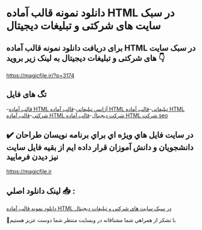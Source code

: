 # دانلود نمونه قالب آماده HTML در سبک سایت های شرکتی و تبلیغات دیجیتال

## برای دریافت دانلود نمونه قالب آماده HTML در سبک سایت های شرکتی و تبلیغات دیجیتال به لینک زیر بروید 👇

https://magicfile.ir/?p=3174

## تگ های فایل

-[قالب آماده HTML آژانس تبلیغاتی](https://magicfile.ir/product/%d9%82%d8%a7%d9%84%d8%a8-%d8%a2%d9%85%d8%a7%d8%af%d9%87-html-%d8%b3%d8%a8%da%a9-%d8%b3%d8%a7%db%8c%d8%aa-%d9%87%d8%a7%db%8c-%d8%b4%d8%b1%da%a9%d8%aa%db%8c-%d9%88-%d8%aa%d8%a8%d9%84%db%8c%d8%ba%d8%a7%d8%aa-%d8%af%db%8c%d8%ac%db%8c%d8%aa%d8%a7%d9%84/)-[قالب آماده HTML تبلیغاتی](https://magicfile.ir/product/%d9%82%d8%a7%d9%84%d8%a8-%d8%a2%d9%85%d8%a7%d8%af%d9%87-html-%d8%b3%d8%a8%da%a9-%d8%b3%d8%a7%db%8c%d8%aa-%d9%87%d8%a7%db%8c-%d8%b4%d8%b1%da%a9%d8%aa%db%8c-%d9%88-%d8%aa%d8%a8%d9%84%db%8c%d8%ba%d8%a7%d8%aa-%d8%af%db%8c%d8%ac%db%8c%d8%aa%d8%a7%d9%84/)-[قالب آماده HTML شرکتی](https://magicfile.ir/product/%d9%82%d8%a7%d9%84%d8%a8-%d8%a2%d9%85%d8%a7%d8%af%d9%87-html-%d8%b3%d8%a8%da%a9-%d8%b3%d8%a7%db%8c%d8%aa-%d9%87%d8%a7%db%8c-%d8%b4%d8%b1%da%a9%d8%aa%db%8c-%d9%88-%d8%aa%d8%a8%d9%84%db%8c%d8%ba%d8%a7%d8%aa-%d8%af%db%8c%d8%ac%db%8c%d8%aa%d8%a7%d9%84/)-[قالب آماده HTML شرکت دیجیتال](https://magicfile.ir/product/%d9%82%d8%a7%d9%84%d8%a8-%d8%a2%d9%85%d8%a7%d8%af%d9%87-html-%d8%b3%d8%a8%da%a9-%d8%b3%d8%a7%db%8c%d8%aa-%d9%87%d8%a7%db%8c-%d8%b4%d8%b1%da%a9%d8%aa%db%8c-%d9%88-%d8%aa%d8%a8%d9%84%db%8c%d8%ba%d8%a7%d8%aa-%d8%af%db%8c%d8%ac%db%8c%d8%aa%d8%a7%d9%84/)-[قالب آماده HTML شرکت seo](https://magicfile.ir/product/%d9%82%d8%a7%d9%84%d8%a8-%d8%a2%d9%85%d8%a7%d8%af%d9%87-html-%d8%b3%d8%a8%da%a9-%d8%b3%d8%a7%db%8c%d8%aa-%d9%87%d8%a7%db%8c-%d8%b4%d8%b1%da%a9%d8%aa%db%8c-%d9%88-%d8%aa%d8%a8%d9%84%db%8c%d8%ba%d8%a7%d8%aa-%d8%af%db%8c%d8%ac%db%8c%d8%aa%d8%a7%d9%84/)

## ✔️ در سايت فايل هاي ويژه اي براي برنامه نويسان طراحان دانشجويان و دانش آموزان قرار داده ايم از بقيه فايل سايت نيز ديدن فرماييد

https://magicfile.ir


## لينک دانلود اصلي 📥 :

[دانلود نمونه قالب آماده HTML در سبک سایت های شرکتی و تبلیغات دیجیتال](https://magicfile.ir/product/%d9%82%d8%a7%d9%84%d8%a8-%d8%a2%d9%85%d8%a7%d8%af%d9%87-html-%d8%b3%d8%a8%da%a9-%d8%b3%d8%a7%db%8c%d8%aa-%d9%87%d8%a7%db%8c-%d8%b4%d8%b1%da%a9%d8%aa%db%8c-%d9%88-%d8%aa%d8%a8%d9%84%db%8c%d8%ba%d8%a7%d8%aa-%d8%af%db%8c%d8%ac%db%8c%d8%aa%d8%a7%d9%84/) 


🙏با تشکر از همراهي شما مشتاقانه در وبسایت منتظر شما دوست عزیز هستیم

